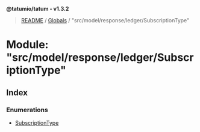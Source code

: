 **@tatumio/tatum - v1.3.2**

> [README](../README.md) / [Globals](../globals.md) / "src/model/response/ledger/SubscriptionType"

# Module: "src/model/response/ledger/SubscriptionType"

## Index

### Enumerations

* [SubscriptionType](../enums/_src_model_response_ledger_subscriptiontype_.subscriptiontype.md)

